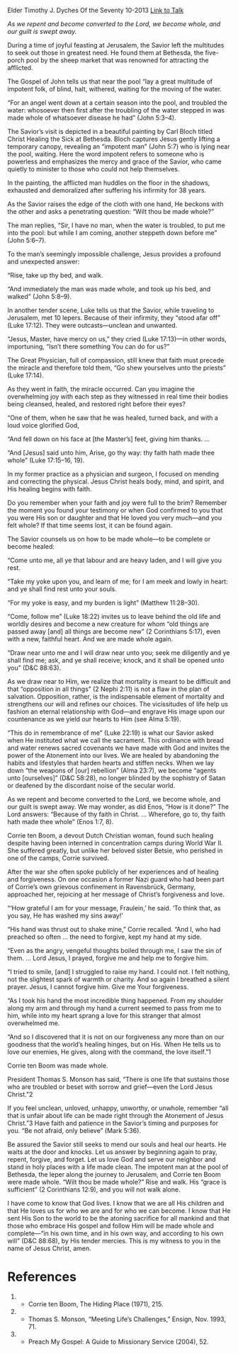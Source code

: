 Elder Timothy J. Dyches
Of the Seventy
10-2013
[Link to Talk](https://www.churchofjesuschrist.org/study/general-conference/2013/10/wilt-thou-be-made-whole?lang=eng)

_As we repent and become converted to the Lord, we become whole, and our guilt is swept away._

During a time of joyful feasting at Jerusalem, the Savior left the multitudes to seek out those in greatest need. He found them at Bethesda, the five-porch pool by the sheep market that was renowned for attracting the afflicted.

The Gospel of John tells us that near the pool “lay a great multitude of impotent folk, of blind, halt, withered, waiting for the moving of the water.

“For an angel went down at a certain season into the pool, and troubled the water: whosoever then first after the troubling of the water stepped in was made whole of whatsoever disease he had” (John 5:3–4).

The Savior’s visit is depicted in a beautiful painting by Carl Bloch titled Christ Healing the Sick at Bethesda. Bloch captures Jesus gently lifting a temporary canopy, revealing an “impotent man” (John 5:7) who is lying near the pool, waiting. Here the word impotent refers to someone who is powerless and emphasizes the mercy and grace of the Savior, who came quietly to minister to those who could not help themselves.

In the painting, the afflicted man huddles on the floor in the shadows, exhausted and demoralized after suffering his infirmity for 38 years.

As the Savior raises the edge of the cloth with one hand, He beckons with the other and asks a penetrating question: “Wilt thou be made whole?”

The man replies, “Sir, I have no man, when the water is troubled, to put me into the pool: but while I am coming, another steppeth down before me” (John 5:6–7).

To the man’s seemingly impossible challenge, Jesus provides a profound and unexpected answer:

“Rise, take up thy bed, and walk.

“And immediately the man was made whole, and took up his bed, and walked” (John 5:8–9).

In another tender scene, Luke tells us that the Savior, while traveling to Jerusalem, met 10 lepers. Because of their infirmity, they “stood afar off” (Luke 17:12). They were outcasts—unclean and unwanted.

“Jesus, Master, have mercy on us,” they cried (Luke 17:13)—in other words, importuning, “Isn’t there something You can do for us?”

The Great Physician, full of compassion, still knew that faith must precede the miracle and therefore told them, “Go shew yourselves unto the priests” (Luke 17:14).

As they went in faith, the miracle occurred. Can you imagine the overwhelming joy with each step as they witnessed in real time their bodies being cleansed, healed, and restored right before their eyes?

“One of them, when he saw that he was healed, turned back, and with a loud voice glorified God,

“And fell down on his face at [the Master’s] feet, giving him thanks. …

“And [Jesus] said unto him, Arise, go thy way: thy faith hath made thee whole” (Luke 17:15–16, 19).

In my former practice as a physician and surgeon, I focused on mending and correcting the physical. Jesus Christ heals body, mind, and spirit, and His healing begins with faith.

Do you remember when your faith and joy were full to the brim? Remember the moment you found your testimony or when God confirmed to you that you were His son or daughter and that He loved you very much—and you felt whole? If that time seems lost, it can be found again.

The Savior counsels us on how to be made whole—to be complete or become healed:

“Come unto me, all ye that labour and are heavy laden, and I will give you rest.

“Take my yoke upon you, and learn of me; for I am meek and lowly in heart: and ye shall find rest unto your souls.

“For my yoke is easy, and my burden is light” (Matthew 11:28–30).

“Come, follow me” (Luke 18:22) invites us to leave behind the old life and worldly desires and become a new creature for whom “old things are passed away [and] all things are become new” (2 Corinthians 5:17), even with a new, faithful heart. And we are made whole again.

“Draw near unto me and I will draw near unto you; seek me diligently and ye shall find me; ask, and ye shall receive; knock, and it shall be opened unto you” (D&C 88:63).

As we draw near to Him, we realize that mortality is meant to be difficult and that “opposition in all things” (2 Nephi 2:11) is not a flaw in the plan of salvation. Opposition, rather, is the indispensable element of mortality and strengthens our will and refines our choices. The vicissitudes of life help us fashion an eternal relationship with God—and engrave His image upon our countenance as we yield our hearts to Him (see Alma 5:19).

“This do in remembrance of me” (Luke 22:19) is what our Savior asked when He instituted what we call the sacrament. This ordinance with bread and water renews sacred covenants we have made with God and invites the power of the Atonement into our lives. We are healed by abandoning the habits and lifestyles that harden hearts and stiffen necks. When we lay down “the weapons of [our] rebellion” (Alma 23:7), we become “agents unto [ourselves]” (D&C 58:28), no longer blinded by the sophistry of Satan or deafened by the discordant noise of the secular world.

As we repent and become converted to the Lord, we become whole, and our guilt is swept away. We may wonder, as did Enos, “How is it done?” The Lord answers: “Because of thy faith in Christ. … Wherefore, go to, thy faith hath made thee whole” (Enos 1:7, 8).

Corrie ten Boom, a devout Dutch Christian woman, found such healing despite having been interned in concentration camps during World War II. She suffered greatly, but unlike her beloved sister Betsie, who perished in one of the camps, Corrie survived.

After the war she often spoke publicly of her experiences and of healing and forgiveness. On one occasion a former Nazi guard who had been part of Corrie’s own grievous confinement in Ravensbrück, Germany, approached her, rejoicing at her message of Christ’s forgiveness and love.

“‘How grateful I am for your message, Fraulein,’ he said. ‘To think that, as you say, He has washed my sins away!’

“His hand was thrust out to shake mine,” Corrie recalled. “And I, who had preached so often … the need to forgive, kept my hand at my side.

“Even as the angry, vengeful thoughts boiled through me, I saw the sin of them. … Lord Jesus, I prayed, forgive me and help me to forgive him.

“I tried to smile, [and] I struggled to raise my hand. I could not. I felt nothing, not the slightest spark of warmth or charity. And so again I breathed a silent prayer. Jesus, I cannot forgive him. Give me Your forgiveness.

“As I took his hand the most incredible thing happened. From my shoulder along my arm and through my hand a current seemed to pass from me to him, while into my heart sprang a love for this stranger that almost overwhelmed me.

“And so I discovered that it is not on our forgiveness any more than on our goodness that the world’s healing hinges, but on His. When He tells us to love our enemies, He gives, along with the command, the love itself.”1

Corrie ten Boom was made whole.

President Thomas S. Monson has said, “There is one life that sustains those who are troubled or beset with sorrow and grief—even the Lord Jesus Christ.”2

If you feel unclean, unloved, unhappy, unworthy, or unwhole, remember “all that is unfair about life can be made right through the Atonement of Jesus Christ.”3 Have faith and patience in the Savior’s timing and purposes for you. “Be not afraid, only believe” (Mark 5:36).

Be assured the Savior still seeks to mend our souls and heal our hearts. He waits at the door and knocks. Let us answer by beginning again to pray, repent, forgive, and forget. Let us love God and serve our neighbor and stand in holy places with a life made clean. The impotent man at the pool of Bethesda, the leper along the journey to Jerusalem, and Corrie ten Boom were made whole. “Wilt thou be made whole?” Rise and walk. His “grace is sufficient” (2 Corinthians 12:9), and you will not walk alone.

I have come to know that God lives. I know that we are all His children and that He loves us for who we are and for who we can become. I know that He sent His Son to the world to be the atoning sacrifice for all mankind and that those who embrace His gospel and follow Him will be made whole and complete—“in his own time, and in his own way, and according to his own will” (D&C 88:68), by His tender mercies. This is my witness to you in the name of Jesus Christ, amen.

# References
1. - Corrie ten Boom, The Hiding Place (1971), 215.
2. - Thomas S. Monson, “Meeting Life’s Challenges,” Ensign, Nov. 1993, 71.
3. - Preach My Gospel: A Guide to Missionary Service (2004), 52.